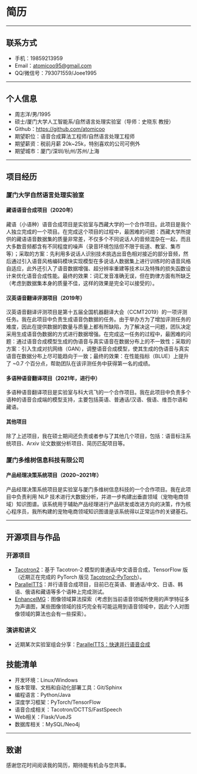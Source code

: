 # 简历

---


## 联系方式
- 手机：19859213959 
- Email：atomicoo95@gmail.com 
- QQ/微信号：793071559/Joee1995 

---

## 个人信息

 - 周志洋/男/1995 
 - 硕士/厦门大学人工智能系/自然语言处理实验室（导师：史晓东 教授） 
 - Github：https://github.com/atomicoo 
 - 期望职位：语音合成算法工程师/自然语言处理工程师 
 - 期望薪资：税前月薪 20k~25k，特别喜欢的公司可例外 
 - 期望城市：厦门/深圳/杭州/苏州/上海 

---

## 项目经历
### 厦门大学自然语言处理实验室

#### 藏语语音合成项目（2020年）
藏语（小语种）语音合成项目是实验室与西藏大学的一个合作项目。此项目是我个人独立完成的一个项目。在完成这个项目的过程中，最困难的问题：西藏大学所提供的藏语语音数据集的质量非常差，不仅多个不同说话人的音频混杂在一起，而且大多数音频都含有不同程度的噪声（录音环境包括但不限于街道、教室、集市等）；采取的方案：先利用多说话人识别技术挑选出音色相对接近的部分音频，然后通过引入语音风格编码模块实现模型在多说话人数据集上进行训练时的语音风格自适应，此外还引入了语音数据增强、超分辨率重建等技术以及特殊的损失函数设计来优化语音合成性能。最终的效果：词汇发音准确无误，但在韵律方面有所缺乏（考虑到数据集本身的质量不佳，这样的效果是完全可以接受的）。


#### 汉英语音翻译评测项目（2019年）
汉英语音翻译评测项目是第十五届全国机器翻译大会（CCMT2019）的一项评测任务。我在此项目中负责生成语音伪数据的任务。由于举办方为了增加评测任务的难度，因此在提供数据的数量与质量上都有所缺陷，为了解决这一问题，团队决定采用生成语音伪数据的方式进行数据增强。在完成这一任务的过程中，最困难的问题：通过语音合成模型生成的伪语音与真实语音在数据分布上的不一致性；采取的方案：引入生成对抗网络（GAN），调整语音合成模型，使其生成的伪语音与真实语音在数据分布上尽可能趋向于一致；最终的效果：在性能指标（BLUE）上提升了 ~0.7 个百分点，帮助团队在该评测任务中获得第一名的成绩。

#### 多语种语音翻译项目（2021年，进行中）

多语种语音翻译项目是实验室与科大讯飞的一个合作项目。我在此项目中负责多个语种的语音合成端的模型支持，主要包括英语、普通话/汉语、俄语、维吾尔语和藏语。

#### 其他项目

除了上述项目，我在硕士期间还负责或者参与了其他几个项目，包括：语音标注系统项目、Arxiv 论文数据分析项目、简历匹配项目等。


### 厦门多维树信息科技有限公司

#### 产品经理决策系统项目（2020~2021年）
产品经理决策系统项目是实验室与厦门多维树信息科技的一个合作项目。我在此项目中负责利用 NLP 技术进行大数据分析，并进一步构建出垂直领域（宠物电商领域）知识图谱。该系统用于辅助产品经理进行产品研发或改进方向的决策，作为核心程序员，我所构建的宠物电商领域知识图谱是该系统得以正常运作的关键基石。

---

## 开源项目与作品
### 开源项目
 - [Tacotron2](https://github.com/atomicoo/tacotron2-mandarin)：基于 Tacotron-2 模型的普通话/中文语音合成，TensorFlow 版（近期正在完成的 PyTorch 版见 [Tacotron2-PyTorch](https://github.com/atomicoo/Tacotron2-PyTorch)）。
 - [ParallelTTS](https://github.com/atomicoo/ParallelTTS)：并行语音合成项目，目前已在英语、普通话/中文、日语、韩语、俄语和藏语等多个语种上完成测试。
 - [EnhanceIMG](https://github.com/atomicoo/EnhanceIMG)：图像领域算法探索（考虑到当前语音领域所使用的声学特征多为声谱图，某些图像领域的技巧完全有可能运用到语音领域中，因此个人对图像领域的算法也会有一些探索）。

### 演讲和讲义
 - 近期某次实验室组会分享：[ParallelTTS：快速并行语音合成](https://atomicoo.github.io/slides/%E5%BF%AB%E9%80%9F%E5%B9%B6%E8%A1%8C%E8%AF%AD%E9%9F%B3%E5%90%88%E6%88%90.pdf) 

## 技能清单
- 开发环境：Linux/Windows 
- 版本管理、文档和自动化部署工具：Git/Sphinx 
- 编程语言：Python/Java 
- 深度学习框架：PyTorch/TensorFlow 
- 语音合成相关：Tacotron/DCTTS/FastSpeech 
- Web相关：Flask/VueJS 
- 数据库相关：MySQL/Neo4j 

---

## 致谢
感谢您花时间阅读我的简历，期待能有机会与您共事。
